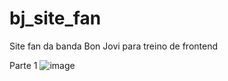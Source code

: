 # bj_site_fan
Site fan da banda Bon Jovi para treino de frontend

Parte 1
![image](https://user-images.githubusercontent.com/44591967/219516302-fdb57a58-fd6c-418f-8f7a-479acff2eede.png)
